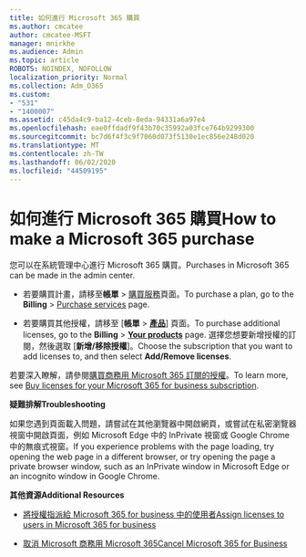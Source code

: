 ```yaml
---
title: 如何進行 Microsoft 365 購買
ms.author: cmcatee
author: cmcatee-MSFT
manager: mnirkhe
ms.audience: Admin
ms.topic: article
ROBOTS: NOINDEX, NOFOLLOW
localization_priority: Normal
ms.collection: Adm_O365
ms.custom:
- "531"
- "1400007"
ms.assetid: c45da4c9-ba12-4ceb-8eda-94331a6a97e4
ms.openlocfilehash: eae0ffdadf9f43b70c35992a03fce764b9299300
ms.sourcegitcommit: bc7d6f4f3c9f7060d073f5130e1ec856e248d020
ms.translationtype: MT
ms.contentlocale: zh-TW
ms.lasthandoff: 06/02/2020
ms.locfileid: "44509195"
---
```

# <a name="how-to-make-a-microsoft-365-purchase"></a><span data-ttu-id="c94af-102">如何進行 Microsoft 365 購買</span><span class="sxs-lookup"><span data-stu-id="c94af-102">How to make a Microsoft 365 purchase</span></span>

<span data-ttu-id="c94af-103">您可以在系統管理中心進行 Microsoft 365 購買。</span><span class="sxs-lookup"><span data-stu-id="c94af-103">Purchases in Microsoft 365 can be made in the admin center.</span></span>
  
- <span data-ttu-id="c94af-104">若要購買計畫，請移至**帳單** \> [購買服務](https://go.microsoft.com/fwlink/p/?linkid=868433)頁面。</span><span class="sxs-lookup"><span data-stu-id="c94af-104">To purchase a plan, go to the **Billing** \> [Purchase services](https://go.microsoft.com/fwlink/p/?linkid=868433) page.</span></span>

- <span data-ttu-id="c94af-105">若要購買其他授權，請移至 [**帳單** \> **[產品](https://go.microsoft.com/fwlink/p/?linkid=842054)**] 頁面。</span><span class="sxs-lookup"><span data-stu-id="c94af-105">To purchase additional licenses, go to the **Billing** \> **[Your products](https://go.microsoft.com/fwlink/p/?linkid=842054)** page.</span></span> <span data-ttu-id="c94af-106">選擇您想要新增授權的訂閱，然後選取 [**新增/移除授權**]。</span><span class="sxs-lookup"><span data-stu-id="c94af-106">Choose the subscription that you want to add licenses to, and then select **Add/Remove licenses**.</span></span>
  
<span data-ttu-id="c94af-107">若要深入瞭解，請參閱[購買商務用 Microsoft 365 訂閱的授權](https://docs.microsoft.com/microsoft-365/commerce/licenses/buy-licenses)。</span><span class="sxs-lookup"><span data-stu-id="c94af-107">To learn more, see [Buy licenses for your Microsoft 365 for business subscription](https://docs.microsoft.com/microsoft-365/commerce/licenses/buy-licenses).</span></span>

<span data-ttu-id="c94af-108">**疑難排解**</span><span class="sxs-lookup"><span data-stu-id="c94af-108">**Troubleshooting**</span></span>

<span data-ttu-id="c94af-109">如果您遇到頁面載入問題，請嘗試在其他瀏覽器中開啟網頁，或嘗試在私密瀏覽器視窗中開啟頁面，例如 Microsoft Edge 中的 InPrivate 視窗或 Google Chrome 中的無痕式視窗。</span><span class="sxs-lookup"><span data-stu-id="c94af-109">If you experience problems with the page loading, try opening the web page in a different browser, or try opening the page a private browser window, such as an InPrivate window in Microsoft Edge or an incognito window in Google Chrome.</span></span>

<span data-ttu-id="c94af-110">**其他資源**</span><span class="sxs-lookup"><span data-stu-id="c94af-110">**Additional Resources**</span></span>
  
- [<span data-ttu-id="c94af-111">將授權指派給 Microsoft 365 for business 中的使用者</span><span class="sxs-lookup"><span data-stu-id="c94af-111">Assign licenses to users in Microsoft 365 for business</span></span>](https://docs.microsoft.com/microsoft-365/admin/add-users/add-users)

- [<span data-ttu-id="c94af-112">取消 Microsoft 商務用 Microsoft 365</span><span class="sxs-lookup"><span data-stu-id="c94af-112">Cancel Microsoft 365 for Business</span></span>](https://docs.microsoft.com/microsoft-365/commerce/subscriptions/cancel-your-subscription)